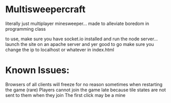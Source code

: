 # Multisweepercraft

literally just multiplayer minesweeper... made to alleviate boredom in programming class

to use, make sure you have socket.io installed and run the node server... launch the site on an apache server and yer good to go
make sure you change the ip to localhost or whatever in index.html

# Known Issues:
  Browsers of all clients will freeze for no reason sometimes when restarting the game (rare)
  Players cannot join the game late because tile states are not sent to them when they join
  The first click may be a mine

